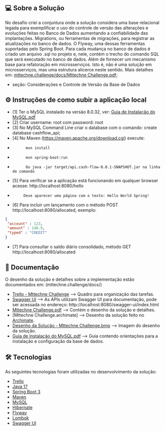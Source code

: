 ## 💻 Sobre a Solução

No desafio criei a conjuntura onde a solução considera uma base relacional legada para exemplificar o uso do controle de versão das alterações e evoluções feitas no Banco de Dados aumentando a confiabilidade das implantações. Migrations, ou ferramentas de migrações, para registrar as atualizações no banco de dados. O Flyway, uma dessas ferramentas suportadas pelo Spring Boot. Para cada mudança no banco de dados é criado um arquivo .sql no projeto e, nele, contém o trecho do comando SQL que será executado no banco de dados.
Além de fornecer um mecanismo base para refatoração em microsserviços. Isto é, não é uma solução em microsserviços, mas uma estrutura alicerce neste sentido.
Mais detalhes em: [mttechne.challenge/docs/Mttechne Challenge.pdf;](https://github.com/fabianolitmagnan/mttechne.challenge/blob/main/docs/Mttechne%20Challenge.pdf)

- seção: Considerações e Controle de Versão da Base de Dados

## ⚙️ Instruções de como subir a aplicação local

- [1] Ter o MySQL instalado na versão 8.0.32, ver: [Guia de Instalação do MySQL.pdf](https://github.com/fabianolitmagnan/mttechne.challenge/blob/main/docs/Guia%20de%20Instala%C3%A7%C3%A3o%20do%20MySQL.pdf)
- [2] Criar username: root com password: root
- [3] No MySQL Command Line criar o database com o comando: create database cashflow_api;
- [4] No Maven (https://maven.apache.org/download.cgi) execute:
-           mvn install
-           mvn spring-boot:run
-           Ou java -jar target/api.cash-flow-0.0.1-SNAPSHOT.jar na linha de comando
- [5] Para verificar se a aplicação está funcionando em qualquer browser acesse: http://localhost:8080/hello
-          Deve aparecer uma página com o texto: Hello World Spring!
- [6] Para incluir um lançamento com o método POST http://localhost:8080/allocated, exemplo:
```JSON
{
 "account" : 123,
 "amount" : 140.9,
 "typed" : "CREDIT"
}
```
- [7] Para consultar o saldo diário consolidado, método GET http://localhost:8080/allocated

## 📄 Documentação

O desenho da solução e detalhes sobre a implementação estão documentados em: (mttechne.challenge/docs/)

- [Trello - Mttechne Challenge](https://trello.com/invite/b/hFTIQvJk/ATTI810cf8f7cd34d0e6b71e6179f60a15aeC658EF53/mttechne-challenge) --> Quadro para organização das tarefas.
- [Swagger UI](http://localhost:8080/swagger-ui/index.html) --> As APIs utilizam Swagger UI para documentação, pode ser acessada no endereço: http://localhost:8080/swagger-ui/index.html
- [Mttechne Challenge.pdf](https://github.com/fabianolitmagnan/mttechne.challenge/blob/main/docs/Mttechne%20Challenge.pdf) --> Contém o desenho da solução e detalhes.
- [Mttechne Challenge.archimate] --> Desenho da solução feito no [Archimate](https://www.archimatetool.com/).
- [Desenho da Solução - Mttechne Challenge.bmp](https://github.com/fabianolitmagnan/mttechne.challenge/blob/main/docs/Desenho%20da%20Solu%C3%A7%C3%A3o%20-%20Mttechne%20Challenge.bmp) --> Imagem do desenho da solução.
- [Guia de Instalação do MySQL.pdf](https://github.com/fabianolitmagnan/mttechne.challenge/blob/main/docs/Guia%20de%20Instala%C3%A7%C3%A3o%20do%20MySQL.pdf) --> Guia contendo orientações para a instalação e configuração da base de dados.

## 🛠 Tecnologias

As seguintes tecnologias foram utilizadas no desenvolvimento da solução:

- [Trello](https://trello.com)
- [Java 17](https://www.oracle.com/java)
- [Spring Boot 3](https://spring.io/projects/spring-boot)
- [Maven](https://maven.apache.org)
- [MySQL](https://www.mysql.com)
- [Hibernate](https://hibernate.org)
- [Flyway](https://flywaydb.org)
- [Lombok](https://projectlombok.org)
- [Swagger UI](https://swagger.io/tools/swagger-ui/)
